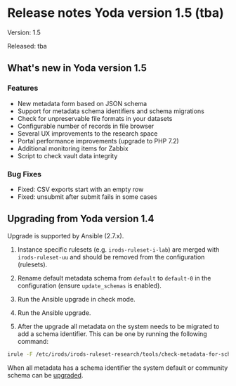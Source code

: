 # Release notes Yoda version 1.5 (tba)

Version: 1.5

Released: tba

## What's new in Yoda version 1.5
### Features
- New metadata form based on JSON schema
- Support for metadata schema identifiers and schema migrations
- Check for unpreservable file formats in your datasets
- Configurable number of records in file browser
- Several UX improvements to the research space
- Portal performance improvements (upgrade to PHP 7.2)
- Additional monitoring items for Zabbix
- Script to check vault data integrity

### Bug Fixes
- Fixed: CSV exports start with an empty row
- Fixed: unsubmit after submit fails in some cases

## Upgrading from Yoda version 1.4
Upgrade is supported by Ansible (2.7.x).

1. Instance specific rulesets (e.g. `irods-ruleset-i-lab`) are merged with `irods-ruleset-uu` and should be removed from the configuration (rulesets).

2. Rename default metadata schema from `default` to `default-0` in the configuration (ensure `update_schemas` is enabled).

3. Run the Ansible upgrade in check mode.

4. Run the Ansible upgrade.

5. After the upgrade all metadata on the system needs to be migrated to add a schema identifier.
This can be one by running the following command:
```bash
irule -F /etc/irods/irods-ruleset-research/tools/check-metadata-for-schema-updates.r
```

When all metadata has a schema identifier the system default or community schema can be [upgraded](../administration/upgrading-metadata-schemas.html).
